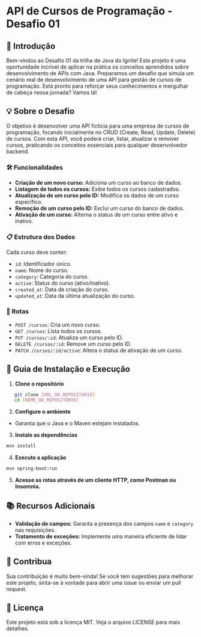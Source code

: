 # API de Cursos de Programação - Desafio 01

## 🚀 Introdução

Bem-vindos ao Desafio 01 da trilha de Java do Ignite! Este projeto é uma oportunidade incrível de aplicar na prática os conceitos aprendidos sobre desenvolvimento de APIs com Java. Preparamos um desafio que simula um cenário real de desenvolvimento de uma API para gestão de cursos de programação. Está pronto para reforçar seus conhecimentos e mergulhar de cabeça nessa jornada? Vamos lá!

## 💡 Sobre o Desafio

O objetivo é desenvolver uma API fictícia para uma empresa de cursos de programação, focando inicialmente no CRUD (Create, Read, Update, Delete) de cursos. Com esta API, você poderá criar, listar, atualizar e remover cursos, praticando os conceitos essenciais para qualquer desenvolvedor backend.

### 🛠️ Funcionalidades

- **Criação de um novo curso:** Adiciona um curso ao banco de dados.
- **Listagem de todos os cursos:** Exibe todos os cursos cadastrados.
- **Atualização de um curso pelo ID:** Modifica os dados de um curso específico.
- **Remoção de um curso pelo ID:** Exclui um curso do banco de dados.
- **Ativação de um curso:** Alterna o status de um curso entre ativo e inativo.

### 📋 Estrutura dos Dados

Cada curso deve conter:

- `id`: Identificador único.
- `name`: Nome do curso.
- `category`: Categoria do curso.
- `active`: Status do curso (ativo/inativo).
- `created_at`: Data de criação do curso.
- `updated_at`: Data da última atualização do curso.

### 🔗 Rotas

- `POST /cursos`: Cria um novo curso.
- `GET /cursos`: Lista todos os cursos.
- `PUT /cursos/:id`: Atualiza um curso pelo ID.
- `DELETE /cursos/:id`: Remove um curso pelo ID.
- `PATCH /cursos/:id/active`: Altera o status de ativação de um curso.

## 📘 Guia de Instalação e Execução

1. **Clone o repositório**
```bash
   git clone [URL_DO_REPOSITÓRIO]
   cd [NOME_DO_REPOSITÓRIO]
```


2. **Configure o ambiente**
- Garanta que o Java e o Maven estejam instalados.


3. **Instale as dependências**
```bash
mvn install
```

4. **Execute a aplicação**
```bash
mvn spring-boot:run
```

5. **Acesse as rotas através de um cliente HTTP, como Postman ou Insomnia.**

## 📚 Recursos Adicionais

- **Validação de campos:** Garanta a presença dos campos `name` e `category` nas requisições.
- **Tratamento de exceções:** Implemente uma maneira eficiente de lidar com erros e exceções.

## 💖 Contribua

Sua contribuição é muito bem-vinda! Se você tem sugestões para melhorar este projeto, sinta-se à vontade para abrir uma issue ou enviar um pull request.

## 📝 Licença

Este projeto está sob a licença MIT. Veja o arquivo LICENSE para mais detalhes.
